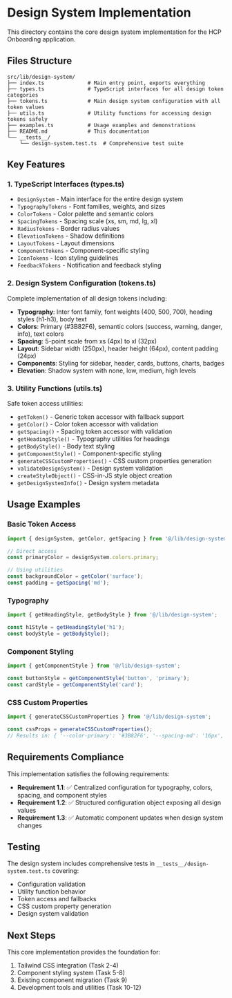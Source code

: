 # Design System Implementation

This directory contains the core design system implementation for the HCP Onboarding application.

## Files Structure

```
src/lib/design-system/
├── index.ts              # Main entry point, exports everything
├── types.ts              # TypeScript interfaces for all design token categories
├── tokens.ts             # Main design system configuration with all token values
├── utils.ts              # Utility functions for accessing design tokens safely
├── examples.ts           # Usage examples and demonstrations
├── README.md             # This documentation
└── __tests__/
    └── design-system.test.ts  # Comprehensive test suite
```

## Key Features

### 1. TypeScript Interfaces (types.ts)
- `DesignSystem` - Main interface for the entire design system
- `TypographyTokens` - Font families, weights, and sizes
- `ColorTokens` - Color palette and semantic colors
- `SpacingTokens` - Spacing scale (xs, sm, md, lg, xl)
- `RadiusTokens` - Border radius values
- `ElevationTokens` - Shadow definitions
- `LayoutTokens` - Layout dimensions
- `ComponentTokens` - Component-specific styling
- `IconTokens` - Icon styling guidelines
- `FeedbackTokens` - Notification and feedback styling

### 2. Design System Configuration (tokens.ts)
Complete implementation of all design tokens including:
- **Typography**: Inter font family, font weights (400, 500, 700), heading styles (h1-h3), body text
- **Colors**: Primary (#3B82F6), semantic colors (success, warning, danger, info), text colors
- **Spacing**: 5-point scale from xs (4px) to xl (32px)
- **Layout**: Sidebar width (250px), header height (64px), content padding (24px)
- **Components**: Styling for sidebar, header, cards, buttons, charts, badges
- **Elevation**: Shadow system with none, low, medium, high levels

### 3. Utility Functions (utils.ts)
Safe token access utilities:
- `getToken()` - Generic token accessor with fallback support
- `getColor()` - Color token accessor with validation
- `getSpacing()` - Spacing token accessor with validation
- `getHeadingStyle()` - Typography utilities for headings
- `getBodyStyle()` - Body text styling
- `getComponentStyle()` - Component-specific styling
- `generateCSSCustomProperties()` - CSS custom properties generation
- `validateDesignSystem()` - Design system validation
- `createStyleObject()` - CSS-in-JS style object creation
- `getDesignSystemInfo()` - Design system metadata

## Usage Examples

### Basic Token Access
```typescript
import { designSystem, getColor, getSpacing } from '@/lib/design-system';

// Direct access
const primaryColor = designSystem.colors.primary;

// Using utilities
const backgroundColor = getColor('surface');
const padding = getSpacing('md');
```

### Typography
```typescript
import { getHeadingStyle, getBodyStyle } from '@/lib/design-system';

const h1Style = getHeadingStyle('h1');
const bodyStyle = getBodyStyle();
```

### Component Styling
```typescript
import { getComponentStyle } from '@/lib/design-system';

const buttonStyle = getComponentStyle('button', 'primary');
const cardStyle = getComponentStyle('card');
```

### CSS Custom Properties
```typescript
import { generateCSSCustomProperties } from '@/lib/design-system';

const cssProps = generateCSSCustomProperties();
// Results in: { '--color-primary': '#3B82F6', '--spacing-md': '16px', ... }
```

## Requirements Compliance

This implementation satisfies the following requirements:

- **Requirement 1.1**: ✅ Centralized configuration for typography, colors, spacing, and component styles
- **Requirement 1.2**: ✅ Structured configuration object exposing all design values
- **Requirement 1.3**: ✅ Automatic component updates when design system changes

## Testing

The design system includes comprehensive tests in `__tests__/design-system.test.ts` covering:
- Configuration validation
- Utility function behavior
- Token access and fallbacks
- CSS custom property generation
- Design system validation

## Next Steps

This core implementation provides the foundation for:
1. Tailwind CSS integration (Task 2-4)
2. Component styling system (Task 5-8)
3. Existing component migration (Task 9)
4. Development tools and utilities (Task 10-12)
